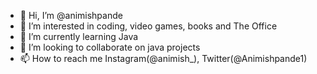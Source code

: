 - 👋 Hi, I’m @animishpande
- 👀 I’m interested in coding, video games, books and The Office
- 🌱 I’m currently learning Java
- 💞️ I’m looking to collaborate on java projects
- 📫 How to reach me Instagram(@animish_), Twitter(@Animishpande1)

<!---
animishpande/animishpande is a ✨ special ✨ repository because its `README.md` (this file) appears on your GitHub profile.
You can click the Preview link to take a look at your changes.
--->
